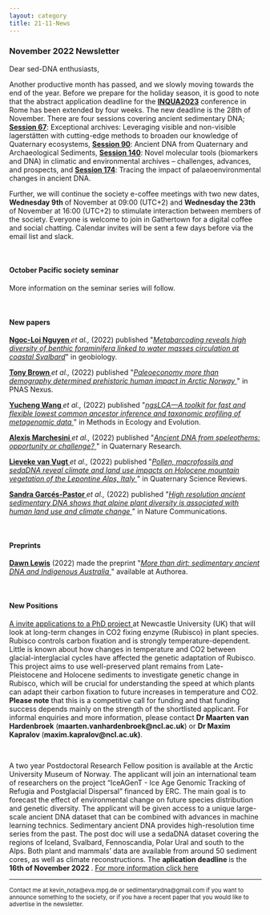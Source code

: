 ```yaml
---
layout: category
title: 21-11-News
---
```


<div class="section">
<h3 class="section-title underline">November 2022 Newsletter</h3>
</div>

<p>Dear sed-DNA enthusiasts,</p>
<div class="intro">
<p>
Another productive month has passed, and we slowly moving towards the end of the year. Before we prepare for the holiday season, it is good to note that the abstract application deadline for the <a href="https://inquaroma2023.org" target="_blank"><b>INQUA2023</b></a> conference in Rome has been extended by four weeks. The new deadline is the 28th of November. There are four sessions covering ancient sedimentary DNA; <a href="https://inquaroma2023.org/conference-sessions/#cea1b432751a8f645" target="_blank"><b>Session 67</b></a>: Exceptional archives: Leveraging visible and non-visible lagerstätten with cutting-edge methods to broaden our knowledge of Quaternary ecosystems,
<a href="https://inquaroma2023.org/conference-sessions/#2ab240bb3d722bf59" target="_blank"><b>Session 90</b></a>: Ancient DNA from Quaternary and Archaeological Sediments, <a href="https://inquaroma2023.org/conference-sessions/#68afda2a6538bfe0a" target="_blank"><b>Session 140</b></a>: Novel molecular tools (biomarkers and DNA) in climatic and environmental archives – challenges, advances, and prospects, and <a href="https://inquaroma2023.org/conference-sessions/#1b42f8ecb32ea21c7" target="_blank"><b>Session 174</b></a>: Tracing the impact of palaeoenvironmental changes in ancient DNA.
</p>
<p>
Further, we will continue the society e-coffee meetings with two new dates, <b>Wednesday 9th </b> of November at 09:00 (UTC+2) and <b>Wednesday the 23th</b> of November at 16:00 (UTC+2) to stimulate interaction between members of the society. Everyone is welcome to join in Gathertown for a digital coffee and social chatting. Calendar invites will be sent a few days before via the email list and slack.
</p>
<br>
<div class="intro">
<h4 class="section-title underline">October Pacific society seminar</h4><p>

More information on the seminar series will follow.

<div class="intro">
  <br>

<h4 class="section-title underline">New papers</h4>
<p><a href="https://www.researchgate.net/profile/Ngoc-Loi-Nguyen" target="_blank"><b>Ngoc-Loi Nguyen </b></a> <i>et al.,</i> (2022) published "<a href="https://onlinelibrary.wiley.com/doi/full/10.1111/gbi.12530" target="_blank"><u><i>Metabarcoding reveals high diversity of benthic foraminifera linked to water masses circulation at coastal Svalbard</i></u></a>" in geobiology.</p>

<p><a href="https://www.researchgate.net/profile/Tony-Brown-8" target="_blank"><b>Tony Brown </b></a> <i>et al.,</i> (2022) published "<a href="https://doi.org/10.1093/pnasnexus/pgac209" target="_blank"><u><i>Paleoeconomy more than demography determined prehistoric human impact in Arctic Norway </i></u></a>" in PNAS Nexus.</p>

<p><a href="https://www.researchgate.net/profile/Yucheng-Wang-5" target="_blank"><b>Yucheng Wang </b></a> <i>et al.,</i> (2022) published "<a href="https://doi.org/10.1111/2041-210X.14006" target="_blank"><u><i>ngsLCA—A toolkit for fast and flexible lowest common ancestor inference and taxonomic profiling of metagenomic data </i></u></a>" in Methods in Ecology and Evolution.</p>

<p><a href="https://www.researchgate.net/profile/Alexis-Marchesini" target="_blank"><b>Alexis Marchesini </b></a> <i>et al.,</i> (2022) published "<a href="https://doi.org/10.1017/qua.2022.46" target="_blank"><u><i>Ancient DNA from speleothems: opportunity or challenge? </i></u></a>" in Quaternary Research.</p>

<p><a href="https://scholar.google.se/citations?user=3MAB84cAAAAJ&hl=en&oi=ao" target="_blank"><b>Lieveke van Vugt </b></a> <i>et al.,</i> (2022) published "<a href="https://www.sciencedirect.com/science/article/pii/S0277379122003808" target="_blank"><u><i>Pollen, macrofossils and sedaDNA reveal climate and land use impacts on Holocene mountain vegetation of the Lepontine Alps, Italy </i></u></a>" in Quaternary Science Reviews.</p>

<p><a href="https://www.researchgate.net/profile/Sandra-Garces-Pastor" target="_blank"><b>Sandra Garcés-Pastor </b></a> <i>et al.,</i> (2022) published "<a href="https://doi.org/10.1038/s41467-022-34010-4" target="_blank"><u><i>High resolution ancient sedimentary DNA shows that alpine plant diversity is associated with human land use and climate change </i></u></a>" in Nature Communications.</p>
  
<br>
<div class="intro">
<h4 class="section-title underline">Preprints</h4>

<p><a href="https://www.researchgate.net/profile/Boris-Biskaborn" target="_blank"><b>Dawn Lewis</b></a> (2022) made the preprint "<a href="10.22541/au.166738862.22972053/v1" target="_blank"><u><i>More than dirt: sedimentary ancient DNA and Indigenous Australia </i></u></a>" available at Authorea.</p>

<br>
<h4 class="section-title underline">New Positions</h4>

<p><a href="https://iapetus2.ac.uk/studentships/time-travelling-with-ancient-dna-revealing-past-adaptations-of-plants-to-changes-in-atmospheric-temperature-and-co2-levels-2/" target="_blank"><u> A invite applications to a PhD project </u></a> at Newcastle University (UK) that will look at long-term changes in CO2 fixing enzyme (Rubisco) in plant species. Rubisco controls carbon fixation and is strongly temperature-dependent. Little is known about how changes in temperature and CO2 between glacial-interglacial cycles have affected the genetic adaptation of Rubisco. This project aims to use well-preserved plant remains from Late-Pleistocene and Holocene sediments to investigate genetic change in Rubisco, which will be crucial for understanding the speed at which plants can adapt their carbon fixation to future increases in temperature and CO2. <b> Please note</b> that this is a competitive call for funding and that funding success depends mainly on the strength of the shortlisted applicant. For informal enquiries and more information, please contact <b> Dr Maarten van Hardenbroek</b> (<b>maarten.vanhardenbroek@ncl.ac.uk</b>) or <b>Dr Maxim Kapralov </b>(<b>maxim.kapralov@ncl.ac.uk)</b>.</p>
<br>

  <p> A two year Postdoctoral Research Fellow position is available at the Arctic University Museum of Norway. The applicant will join an international team of researchers on the project “IceAGenT - Ice Age Genomic Tracking of Refugia and Postglacial Dispersal” financed by ERC. The main goal is to forecast the effect of environmental change on future species distribution and genetic diversity. The applicant will be given access to a unique large-scale ancient DNA dataset that can be combined with advances in machine learning technics. Sedimentary ancient DNA provides high-resolution time series from the past. The post doc will use a sedaDNA dataset covering the regions of Iceland, Svalbard, Fennoscandia, Polar Ural and south to the Alps. Both plant and mammals’ data are available from around 50 sediment cores, as well as climate reconstructions. The <b> aplication deadline </b>is the <b>16th of November 2022 </b>. <a href="https://stilling.forskning.no/job-ads-postdoc-troms-og-finnmark/postdoctoral-fellow-in-modeling-using-ancient-sedimentary-dna-data/2097481" target="_blank"><u> For more information click here </u></a></p>
  
<hr />
<p><small>Contact me at kevin_nota@eva.mpg.de or sedimentarydna@gmail.com if you want to announce something to the society, or if you have a recent paper that you would like to advertise in the newsletter.</small></p>
